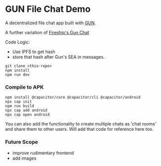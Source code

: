 # GUN File Chat Demo

A decentralized file chat app built with [GUN](https://gun.eco/). 

A further variation of <a href = "https://github.com/fireship-io/gun-chat/tree/main">Fireship's Gun Chat</a>

Code Logic:
- Use IPFS to get hash
- store that hash after Gun's SEA in messages.

```
git clone <this-repo>
npm install
npm run dev
```

### Compile to APK
```
npm install @capacitor/core @capacitor/cli @capacitor/android
npx cap init
npm run build
npx cap add android
npx cap open android
```

You can also add the functionality to create multiple chats as 'chat rooms' and share them to other users. Will add that code for reference here too. 

### Future Scope
- improve rudimentary frontend
- add images
